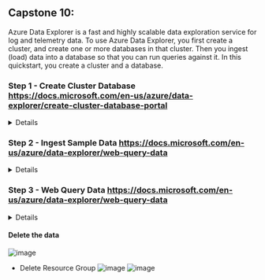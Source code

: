 ## Capstone 10:
Azure Data Explorer is a fast and highly scalable data exploration service for log and telemetry data. To use Azure Data Explorer, you first create a cluster, and create one or more databases in that cluster. Then you ingest (load) data into a database so that you can run queries against it. In this quickstart, you create a cluster and a database.

### Step 1 - Create Cluster Database https://docs.microsoft.com/en-us/azure/data-explorer/create-cluster-database-portal
<details>
  
#### Azure Data Explorer

![image](https://user-images.githubusercontent.com/4485129/113469767-edfc1980-946d-11eb-9843-67359a7beafa.png)

1. Create Azure Data Explorer

![image](https://user-images.githubusercontent.com/4485129/113470128-c5295380-9470-11eb-8f60-0c8fb93661cd.png)
<br>
![image](https://user-images.githubusercontent.com/4485129/113470168-1b969200-9471-11eb-8618-51f587c8c7ae.png)


3. Create a database

![image](https://user-images.githubusercontent.com/4485129/113470204-61535a80-9471-11eb-864c-d6b0e6a55335.png)

Connect to database
![image](https://user-images.githubusercontent.com/4485129/113470304-3ae1ef00-9472-11eb-866f-8833a425d5eb.png)


4. Run basic commands in the database
![image](https://user-images.githubusercontent.com/4485129/113470338-7d0b3080-9472-11eb-8c67-d8299db86503.png)

 
</details>

### Step 2 - Ingest Sample Data https://docs.microsoft.com/en-us/azure/data-explorer/web-query-data
<details>
1. Login to https://dataexplorer.azure.com/#

![image](https://user-images.githubusercontent.com/4485129/113470422-25b99000-9473-11eb-8370-102b667bbd5a.png)

2. Assign role to access cluster

![image](https://user-images.githubusercontent.com/4485129/113478199-f58ae500-94a4-11eb-917a-6046c61d4621.png)

3. Add cluter 
```
https://azurecapstone10.eastus.kusto.windows.net

```

![image](https://user-images.githubusercontent.com/4485129/113470449-687b6800-9473-11eb-88a4-46c5933dbdda.png)

![image](https://user-images.githubusercontent.com/4485129/113478070-169f0600-94a4-11eb-8ef1-8fe0a8db0972.png)


4. Create table and ingest data 
```
.create table StormEvents (StartTime: datetime, EndTime: datetime, EpisodeId: int, EventId: int, State: string, EventType: string, InjuriesDirect: int, InjuriesIndirect: int, DeathsDirect: int, DeathsIndirect: int, DamageProperty: int, DamageCrops: int, Source: string, BeginLocation: string, EndLocation: string, BeginLat: real, BeginLon: real, EndLat: real, EndLon: real, EpisodeNarrative: string, EventNarrative: string, StormSummary: dynamic)
```

![image](https://user-images.githubusercontent.com/4485129/113478109-5d8cfb80-94a4-11eb-8d57-a7f339366449.png)

5. Ingest Data 
```
.ingest into table StormEvents 'https://kustosamplefiles.blob.core.windows.net/samplefiles/StormEvents.csv?sv=2019-12-12&ss=b&srt=o&sp=r&se=2022-09-05T02:23:52Z&st=2020-09-04T18:23:52Z&spr=https&sig=VrOfQMT1gUrHltJ8uhjYcCequEcfhjyyMX%2FSc3xsCy4%3D' with (ignoreFirstRecord=true)
```

![image](https://user-images.githubusercontent.com/4485129/113478120-739abc00-94a4-11eb-8a51-e6ffe0971b40.png)


6. After ingestion completes, paste in the following query, select the query in the window, and select Run.

```
StormEvents
| sort by StartTime desc
| take 10
```

  ![image](https://user-images.githubusercontent.com/4485129/113478144-94631180-94a4-11eb-8197-833b67290c8e.png)

</details>  

### Step 3 - Web Query Data https://docs.microsoft.com/en-us/azure/data-explorer/web-query-data
<details>

1. Add help cluster
  * In the upper left of the application, select Add Cluster.
  * In the Add cluster dialog box, enter the URI https://help.kusto.windows.net, then select Add.
    ![image](https://user-images.githubusercontent.com/4485129/113478317-bf9a3080-94a5-11eb-9dc0-51ccae74a870.png)

  * In the left pane, you should now see the help cluster. Expand the Samples database and open the Tables folder to see the sample tables that you have access to.
    ![image](https://user-images.githubusercontent.com/4485129/113478364-0a1bad00-94a6-11eb-8837-4ebb6c102f32.png)

2. Get data from cluster
  ![image](https://user-images.githubusercontent.com/4485129/113478407-47803a80-94a6-11eb-9f56-f802b6a0c95e.png)


4. Format Query 
```
StormEvents | sort by StartTime desc 
| project StartTime, EndTime, State, EventType, DamageProperty, EpisodeNarrative | take 10
```

* ![image](https://user-images.githubusercontent.com/4485129/113478439-75657f00-94a6-11eb-8a07-cae64a65b120.png)

![image](https://user-images.githubusercontent.com/4485129/113478420-5d8dfb00-94a6-11eb-88c3-171b3ac50733.png)
![image](https://user-images.githubusercontent.com/4485129/113478473-98902e80-94a6-11eb-85e2-9cd8ebc5192e.png)

5.  Execute Query 
![image](https://user-images.githubusercontent.com/4485129/113478489-ae9def00-94a6-11eb-8dcd-3062c4a2f122.png)


6. Execute Second Query 
![image](https://user-images.githubusercontent.com/4485129/113478503-c5444600-94a6-11eb-8852-16a64a8d3804.png)


7.  Group Columns by result
![image](https://user-images.githubusercontent.com/4485129/113478561-3126ae80-94a7-11eb-97e7-7c8671308027.png)
![image](https://user-images.githubusercontent.com/4485129/113478569-3c79da00-94a7-11eb-9e67-83c4ededd138.png)
![image](https://user-images.githubusercontent.com/4485129/113478580-4d2a5000-94a7-11eb-9c09-8e06232830dd.png)
![image](https://user-images.githubusercontent.com/4485129/113478585-59161200-94a7-11eb-80c6-00863baa9c76.png)



</details>

#### Delete the data 
![image](https://user-images.githubusercontent.com/4485129/113478888-4c92b900-94a9-11eb-85a8-13600c347a75.png)
* Delete Resource Group 
![image](https://user-images.githubusercontent.com/4485129/113478951-9f6c7080-94a9-11eb-9e6c-65bdde3bf1a0.png)
![image](https://user-images.githubusercontent.com/4485129/113478964-b1e6aa00-94a9-11eb-8ffa-86da23d9e70a.png)



